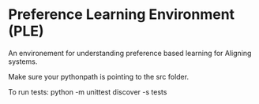 # Preference Learning Environment (PLE)


An environement for understanding preference based learning for Aligning systems. 

Make sure your pythonpath is pointing to the src folder. 

To run tests: python -m unittest discover -s tests